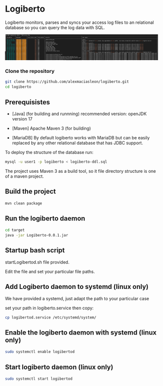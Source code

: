 # Logiberto

Logiberto monitors, parses and syncs your access log files to an relational database so you can query the log data with SQL.

![Alt Perfectly structured access data](https://github.com/alexmaciasleon/logiberto/blob/main/logiberto-screenshot.png?raw=true)

### Clone the repository

```bash
git clone https://github.com/alexmaciasleon/logiberto.git
cd logiberto
```
## Prerequisistes

- [Java] (for building and runnning)
recommended version: openJDK version 17

- [Maven]
Apache Maven 3 (for building)

- [MariaDB]
By default logiberto works with MariaDB but can be easily replaced by any other relational database that has JDBC support.

To deploy the structure of the database run:
```bash
mysql -u user1 -p logiberto < logiberto-ddl.sql
```

The project uses Maven 3 as a build tool, so it file directory structure is one of a maven project.

## Build the project
```bash
mvn clean package
```
## Run the logiberto daemon

```bash
cd target
java -jar Logiberto-0.0.1.jar
```

## Startup bash script

startLogibertod.sh file provided.

Edit the file and set your particular file paths.


## Add Logiberto daemon to systemd (linux only)


We have provided a systemd, just adapt the path to your particular case


set your path in logiberto.service then copy:
```bash
cp logibertod.service /etc/systemd/system/
```
## Enable the logiberto daemon with systemd (linux only)
```bash
sudo systemctl enable logibertod
```
## Start logiberto daemon (linux only)
```bash
sudo systemctl start logibertod
```
